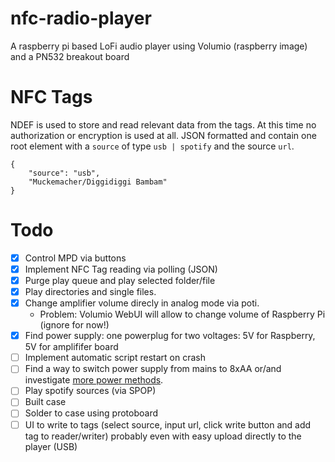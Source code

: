 # nfc-radio-player
A raspberry pi based LoFi audio player using Volumio (raspberry image) and a PN532 breakout board

# NFC Tags
NDEF is used to store and read relevant data from the tags. At this time no authorization or encryption is used at all.
JSON formatted and contain one root element with a `source` of type `usb | spotify` and the source `url`.
```
{
    "source": "usb",
    "Muckemacher/Diggidiggi Bambam"
}
```

# Todo
- [x] Control MPD via buttons
- [x] Implement NFC Tag reading via polling (JSON)
- [x] Purge play queue and play selected folder/file
- [x] Play directories and single files.
- [x] Change amplifier volume direcly in analog mode via poti.
    - Problem: Volumio WebUI will allow to change volume of Raspberry Pi (ignore for now!)
- [x] Find power supply: one powerplug for two voltages: 5V for Raspberry, 5V for amplififer board
- [ ] Implement automatic script restart on crash
- [ ] Find a way to switch power supply from mains to 8xAA or/and investigate [more power methods](https://github.com/gefangenimnetz/nfc-radio-player/blob/master/powerMethods.md).
- [ ] Play spotify sources (via SPOP)
- [ ] Built case
- [ ] Solder to case using protoboard
- [ ] UI to write to tags (select source, input url, click write button and add tag to reader/writer) probably even with easy upload directly to the player (USB)
